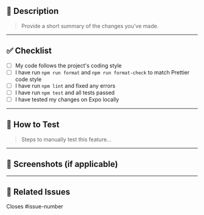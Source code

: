 ## 📌 Description

> Provide a short summary of the changes you’ve made.

---

## ✅ Checklist

- [ ] My code follows the project's coding style
- [ ] I have run `npm run format` and `npm run format-check` to match Prettier code style
- [ ] I have run `npm lint` and fixed any errors
- [ ] I have run `npm test` and all tests passed
- [ ] I have tested my changes on Expo locally

---

## 🧪 How to Test

> Steps to manually test this feature...

---

## 📸 Screenshots (if applicable)

---

## 📎 Related Issues

Closes #issue-number
